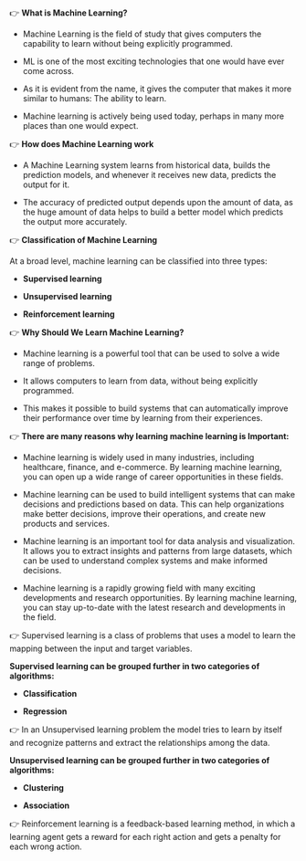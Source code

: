 👉 **What is Machine Learning?**

- Machine Learning is the field of study that gives computers the capability to learn without being explicitly programmed. 

- ML is one of the most exciting technologies that one would have ever come across. 

- As it is evident from the name, it gives the computer that makes it more similar to humans: The ability to learn. 

- Machine learning is actively being used today, perhaps in many more places than one would expect.

👉 **How does Machine Learning work**

- A Machine Learning system learns from historical data, builds the prediction models, and whenever it receives new data, predicts the output for it. 

- The accuracy of predicted output depends upon the amount of data, as the huge amount of data helps to build a better model which predicts the output more accurately.

👉 **Classification of Machine Learning**

At a broad level, machine learning can be classified into three types:

- **Supervised learning**

- **Unsupervised learning**

- **Reinforcement learning**

👉 **Why Should We Learn Machine Learning?**

- Machine learning is a powerful tool that can be used to solve a wide range of problems. 

- It allows computers to learn from data, without being explicitly programmed. 

- This makes it possible to build systems that can automatically improve their performance over time by learning from their experiences.

👉 **There are many reasons why learning machine learning is Important:**

- Machine learning is widely used in many industries, including healthcare, finance, and e-commerce. By learning machine learning, you can open up a wide range of career opportunities in these fields.

- Machine learning can be used to build intelligent systems that can make decisions and predictions based on data. This can help organizations make better decisions, improve their operations, and create new products and services.

- Machine learning is an important tool for data analysis and visualization. It allows you to extract insights and patterns from large datasets, which can be used to understand complex systems and make informed decisions.

- Machine learning is a rapidly growing field with many exciting developments and research opportunities. By learning machine learning, you can stay up-to-date with the latest research and developments in the field.

👉 Supervised learning is a class of problems that uses a model to learn the mapping between the input and target variables.

**Supervised learning can be grouped further in two categories of algorithms:**

- **Classification**

- **Regression**

👉 In an Unsupervised learning problem the model tries to learn by itself and recognize patterns and extract the relationships among the data.

**Unsupervised learning can be grouped further in two categories of algorithms:**

- **Clustering**

- **Association**

👉 Reinforcement learning is a feedback-based learning method, in which a learning agent gets a reward for each right action and gets a penalty for each wrong action.
